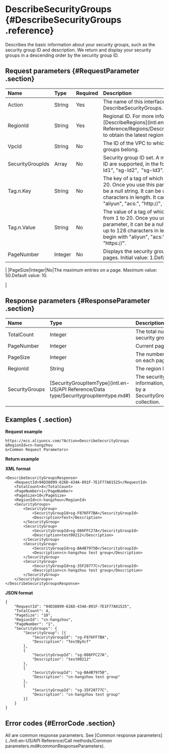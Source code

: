 # DescribeSecurityGroups {#DescribeSecurityGroups .reference}

Describes the basic information about your security groups, such as the security group ID and description. We return and display your security groups in a descending order by the security group ID.

## Request parameters {#RequestParameter .section}

|Name|Type|Required|Description|
|:---|:---|:-------|:----------|
|Action|String|Yes|The name of this interface. Value: DescribeSecurityGroups.|
|RegionId|String|Yes|Regional ID. For more information, call [DescribeRegions](intl.en-US/API Reference/Regions/DescribeRegions.md#) to obtain the latest region list.|
|VpcId|String|No|The ID of the VPC to which the security groups belong.|
|SecurityGroupIds|Array|No|Security group ID set. A maximum of 100 ID are supported, in the format of \["sg-Id1", "sg-Id2",  "sg-Id3"…\].|
|Tag.n.Key|String|No|The key of a tag of which n is from 1 to 20. Once you use this parameter, it cannot be a null string. It can be up to 64 characters in length. It cannot begin with "aliyun", "acs:", "http://", or "https://".|
|Tag.n.Value|String|No|The value of a tag of which n is a number from 1 to 20. Once you use this parameter, it can be a null string. It can be up to 128 characters in length. It cannot begin with "aliyun", "acs:", "http://", or "https://".|
|PageNumber|Integer|No|Displays the security groups on several pages. Initial value: 1.Default value: 1.

|
|PageSize|Integer|No|The maximum entries on a page. Maximum value: 50.Default value: 10.

|

## Response parameters {#ResponseParameter .section}

|Name|Type|Description|
|:---|:---|:----------|
|TotalCount|Integer|The total number of security groups.|
|PageNumber|Integer|Current page number.|
|PageSize|Integer|The number of entries on each page.|
|RegionId|String|The region ID.|
|SecurityGroups|[SecurityGroupItemType](intl.en-US/API Reference/Data type/Securitygroupitemtype.md#)|The security group information, composed by a SecurityGroupItemType collection.|

## Examples { .section}

**Request example** 

```
https://ecs.aliyuncs.com/?Action=DescribeSecurityGroups
&RegionId=cn-hangzhou
&<Common Request Parameters>
```

**Return example** 

**XML format**

```
<DescribeSecurityGroupsResponse>
    <RequestId>94D38899-626D-434A-891F-7E1F77A81525</RequestId>
    <TotalCount>4</TotalCount>
    <PageNumber>1</PageNumber>
    <PageSize>10</PageSize>
    <RegionId>cn-hangzhou</RegionId>
    <SecurityGroups>
        <SecurityGroup>
            <SecurityGroupId>sg-F876FF7BA</SecurityGroupId>
            <Description>Test</Description>
        </SecurityGroup>
        <SecurityGroup>
            <SecurityGroupId>sg-086FFC27A</SecurityGroupId>
            <Description>test00212</Description>
        </SecurityGroup>
        <SecurityGroup>
            <SecurityGroupId>sg-BA4B7975B</SecurityGroupId>
            <Description>cn-hangzhou test group</Description>
        </SecurityGroup>
        <SecurityGroup>
            <SecurityGroupId>sg-35F20777C</SecurityGroupId>
            <Description>cn-hangzhou test group</Description>
        </SecurityGroup>
    </SecurityGroups>
</DescribeSecurityGroupsResponse>
```

 **JSON format** 

```
{
    "RequestId": "94D38899-626D-434A-891F-7E1F77A81525",
    "TotalCount": 4,
    "PageSize": "10",
    "RegionId": "cn-hangzhou",
    "PageNumber": "1",
    "SecurityGroups": {
        "SecurityGroup": [{
            "SecurityGroupId": "sg-F876FF7BA",
            "Description": "TestByXcf"
        },
        {
            "SecurityGroupId": "sg-086FFC27A",
            "Description": "test00212"
        },
        {
            "SecurityGroupId": "sg-BA4B7975B",
            "Description": "cn-hangzhou test group"
        },
        {
            "SecurityGroupId": "sg-35F20777C",
            "Description": "cn-hangzhou test group"
        }]
    }
}
```

## Error codes {#ErrorCode .section}

All are common response parameters. See [Common response parameters](../intl.en-US/API Reference/Call methods/Common parameters.md#commonResponseParameters).

